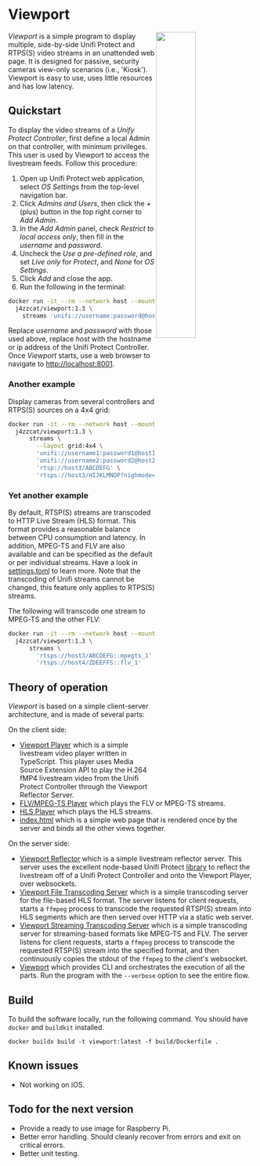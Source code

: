 # Viewport

<img src="man/screenshot1.png" align="right" width="40%"/>

*Viewport* is a simple program to display multiple, side-by-side Unifi Protect 
and RTPS(S) video streams in an unattended web page. It is designed for passive, security 
cameras view-only scenarios (i.e., 'Kiosk'). Viewport is easy to use, uses little 
resources and has low latency.

## Quickstart
To display the video streams of a _Unify Protect Controller_, first define a local Admin on that
controller, with minimum privileges. This user is used by Viewport to access the livestream feeds.
Follow this procedure:
1. Open up Unifi Protect web application, select _OS Settings_ from the top-level navigation bar. 
1. Click _Admins and Users_, then click the _+_ (plus) button in the top right corner to _Add Admin_.
1. In the _Add Admin_ panel, check _Restrict to local access only_, then fill in the *username* and
*password*.
1. Uncheck the _Use a pre-defined role_, and set _Live only_ for _Protect_, and _None_ for _OS Settings_.
1. Click _Add_ and close the app.
1. Run the following in the terminal:
```bash
docker run -it --rm --network host --mount type=tmpfs,destination=/ramfs,tmpfs-mode=1777 \ 
  j4zzcat/viewport:1.3 \ 
    streams 'unifi://username:password@host/_all'
```
Replace _username_ and _password_ with those used above, replace _host_ with the hostname or ip address
of the Unifi Protect Controller. Once _Viewport_ starts, use a web browser to navigate to [http://localhost:8001](http://localhost:8001).

### Another example
Display cameras from several controllers and RTPS(S) sources on a 4x4 grid:
```bash
docker run -it --rm --network host --mount type=tmpfs,destination=/ramfs,tmpfs-mode=1777 \
  j4zzcat/viewport:1.3 \ 
      streams \
        --layout grid:4x4 \
        'unifi://username1:password1@host1/_all' \
        'unifi://username2:password2@host2/camera name 5,camera name 3' \
        'rtsp://host3/ABCDEFG' \
        'rtsps://host3/HIJKLMNOP?nighmode=false'
```

### Yet another example
By default, RTSP(S) streams are transcoded to HTTP Live Stream (HLS) format. This format provides a reasonable 
balance between CPU consumption and latency. In addition, MPEG-TS and FLV are also available and can be specified as 
the default or per individual streams. Have a look in [settings.toml](src/viewport/resource/settings.toml) to learn more.
Note that the transcoding of Unifi streams cannot be changed, this feature only applies to RTPS(S) streams.

The following will transcode one stream to MPEG-TS and the other FLV:
```bash
docker run -it --rm --network host --mount type=tmpfs,destination=/ramfs,tmpfs-mode=1777 \
  j4zzcat/viewport:1.3 \ 
      streams \
        'rtsps://host3/ABCDEFG::mpegts_1'  \
        'rtsps://host4/ZDEEFFS::flv_1'
```



## Theory of operation
_Viewport_ is based on a simple client-server architecture, and is made of several parts:


On the client side:
* [Viewport Player](src/player) which is a simple livestream video player written in TypeScript. This player
uses Media Source Extension API to play the H.264 fMP4 livestream video from the Unifi Protect Controller through 
the Viewport Reflector Server.
* [FLV/MPEG-TS Player](https://github.com/xqq/mpegts.js) which plays the FLV or MPEG-TS streams.
* [HLS Player](https://github.com/video-dev/hls.js/) which plays the HLS streams.
* [index.html](src/viewport/resource/backend/ui/templates) which is a simple web page that is rendered once by the server and binds all the other views together. 


On the server side:
* [Viewport Reflector](src/reflector) which is a simple livestream reflector server. This server uses the excellent
node-based Unifi Protect [library](https://github.com/hjdhjd/unifi-protect) to reflect the livestream off of a
Unifi Protect Controller and onto the Viewport Player, over websockets.
* [Viewport File Transcoding Server](src/viewport/src/backend/protocols/rtsp.py#L73) which is a simple transcoding server 
for the file-based HLS format. The server listens for client requests, starts a `ffmpeg` process to 
transcode the requested RTSP(S) stream into HLS segments which are then served over HTTP via a static web server.
* [Viewport Streaming Transcoding Server](src/viewport/src/backend/protocols/rtsp.py#L224) which is a simple transcoding server
for streaming-based formats like MPEG-TS and FLV. The server listens for client requests, starts a `ffmpeg` 
process to transcode the requested RTSP(S) stream into the specified format, and then continuously copies the stdout 
of the `ffmpeg` to the client's websocket. 
* [Viewport](src/viewport) which provides CLI and orchestrates the execution of all the parts. Run the program 
with the `--verbose` option to see the entire flow.



## Build
To build the software locally, run the following command.
You should have `docker` and `buildkit` installed.
```shell
docker buildx build -t viewport:latest -f build/Dockerfile .
```


## Known issues
* Not working on iOS.

## Todo for the next version
* Provide a ready to use image for Raspberry Pi.
* Better error handling. Should cleanly recover from errors and exit on critical errors.
* Better unit testing.

